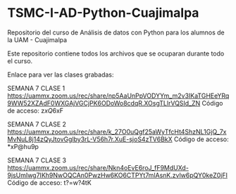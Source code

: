 # TSMC-I-AD-Python-Cuajimalpa
Repositorio del curso de Análisis de datos con Python para los alumnos de la UAM - Cuajimalpa

Este repositorio contiene todos los archivos que se ocuparan durante todo el curso.

Enlace para ver las clases grabadas:



SEMANA 7 CLASE 1
https://uammx.zoom.us/rec/share/np5AaUnPpVODYYm_m2v3IKaTGHEeYRq9WW52XZAdF0WXGAjVGCjPK6ODoWo8cdqR.XOsgTLlrVQSId_ZN 
Código de acceso: z*xQ*6xF


SEMANA 7 CLASE 2
https://uammx.zoom.us/rec/share/k_27O0uQgf25aWyTfcHt4ShzNL1GjQ_7xMvNuL8j14zQyJtovGglby3rL-V56h7r.XuE-sjoS4zTV6BkX 
Código de acceso: *xP@hu9p


SEMANA 7 CLASE 3
https://uammx.zoom.us/rec/share/Nkn4oEvE6roJ_fF9MdUXd-9jsUmIwg7IKh9NwOQCAn0PwzHw6KO6CTPYt7mlAsnK.zvlw6pQY0keZ0jFI 
Código de acceso: t?=w?4tK
